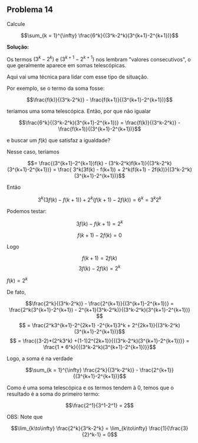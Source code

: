## Problema 14

Calcule

$$\sum_{k = 1}^{\infty} \frac{6^k}{(3^k-2^k)(3^{k+1}-2^{k+1})}$$


**Solução:**

Os termos $(3^k-2^k)$ e $(3^{k+1}-2^{k+1})$ nos lembram "valores consecutivos", o que geralmente aparece em somas telescópicas.

Aqui vai uma técnica para lidar com esse tipo de situação.

Por exemplo, se o termo da soma fosse:

$$\frac{f(k)}{(3^k-2^k)} - \frac{f(k+1)}{(3^{k+1}-2^{k+1})}$$

teríamos uma soma telescópica. Então, por que não igualar


$$\frac{6^k}{(3^k-2^k)(3^{k+1}-2^{k+1})} = \frac{f(k)}{(3^k-2^k)} - \frac{f(k+1)}{(3^{k+1}-2^{k+1})}$$

e buscar um $f(k)$ que satisfaz a igualdade?

Nesse caso, teríamos

$$= \frac{(3^{k+1}-2^{k+1})f(k) - (3^k-2^k)f(k+1)}{(3^k-2^k)(3^{k+1}-2^{k+1})} = \frac{ 3^k(3f(k) - f(k+1)) + 2^k(f(k+1) - 2f(k))}{(3^k-2^k)(3^{k+1}-2^{k+1})}$$

Então

$$3^k(3f(k) - f(k+1)) + 2^k(f(k+1) - 2f(k)) = 6^k = 3^k 2^k$$

Podemos testar:

$$3f(k) - f(k+1) = 2^k$$

$$f(k+1) - 2f(k) = 0$$

Logo

$$f(k+1) = 2f(k)$$
$$3f(k) - 2f(k) = 2^k$$

$f(k) = 2^k$


De fato,

$$\frac{2^k}{(3^k-2^k)} - \frac{2^{k+1}}{(3^{k+1}-2^{k+1})} = \frac{2^k(3^{k+1}-2^{k+1}) - 2^{k+1}(3^k-2^k)}{(3^k-2^k)(3^{k+1}-2^{k+1})} $$
$$ = \frac{2^k3^{k+1}-2^{2k+1} -2^{k+1}3^k + 2^{2k+1}}{(3^k-2^k)(3^{k+1}-2^{k+1})}$$
$$ = \frac{(3-2)*(2^k3^k) +(1-1)2^{2k+1}}{{(3^k-2^k)(3^{k+1}-2^{k+1})}} = \frac{1 * 6^k}{{(3^k-2^k)(3^{k+1}-2^{k+1})}}$$

Logo, a soma é na verdade

$$\sum_{k = 1}^{\infty} \frac{2^k}{(3^k-2^k)} - \frac{2^{k+1}}{(3^{k+1}-2^{k+1})}$$

Como é uma soma telescópica e os termos tendem à 0, temos que o resultado é a soma do primeiro termo:

$$\frac{2^1}{3^1-2^1} = 2$$

OBS: Note que

$$\lim_{k\to\infty} \frac{2^k}{3^k-2^k} = \lim_{k\to\infty} \frac{1}{\frac{3}{2}^k-1} = 0$$